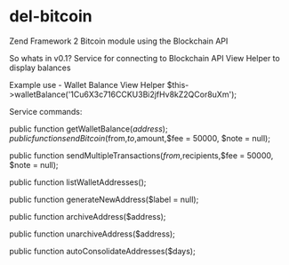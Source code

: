 del-bitcoin
===========

Zend Framework 2 Bitcoin module using the Blockchain API

So whats in v0.1?
Service for connecting to Blockchain API
View Helper to display balances

Example use - Wallet Balance View Helper
	$this->walletBalance('1Cu6X3c716CCKU3Bi2jfHv8kZ2QCor8uXm');

Service commands:

public function getWalletBalance($address);
public function sendBitcoin($from,$to,$amount,$fee = 50000, $note = null);

public function sendMultipleTransactions($from,$recipients,$fee = 50000, $note = null);

public function listWalletAddresses();

public function generateNewAddress($label = null);

public function archiveAddress($address);

public function unarchiveAddress($address);

public function autoConsolidateAddresses($days);